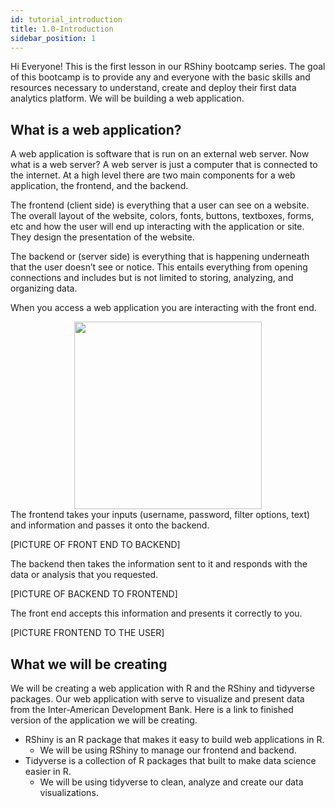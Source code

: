 ```yaml
---
id: tutorial_introduction
title: 1.0-Introduction
sidebar_position: 1
---
```


Hi Everyone! This is the first lesson in our RShiny bootcamp series. The goal of this bootcamp is to provide any and everyone with the basic skills and resources necessary to understand, create and deploy their first data analytics platform. We will be building a web application.

## What is a web application?

A web application is software that is run on an external web server. Now what is a web server? A web server is just a computer that is connected to the internet. At a high level there are two main components for a web application, the frontend, and the backend.

The frontend (client side) is everything that a user can see on a website. The overall layout of the website, colors, fonts, buttons, textboxes, forms, etc and how the user will end up interacting with the application or site. They design the presentation of the website.

The backend or (server side) is everything that is happening underneath that the user doesn’t see or notice. This entails everything from opening connections and includes but is not limited to storing, analyzing, and organizing data.

When you access a web application you are interacting with the front end.
<center>
<img src='/img/User_to_UI.svg' height='300px' margin='0px' padding='0px'/>
</center>
The frontend takes your inputs (username, password, filter options, text) and information and passes it onto the backend.

[PICTURE OF FRONT END TO BACKEND]

The backend then takes the information sent to it and responds with the data or analysis that you requested.

[PICTURE OF BACKEND TO FRONTEND]

The front end accepts this information and presents it correctly to you.

[PICTURE FRONTEND TO THE USER]

## What we will be creating

We will be creating a web application with R and the RShiny and tidyverse packages. Our web application with serve to visualize and present data from the Inter-American Development Bank. Here is a link to finished version of the application we will be creating.

- RShiny is an R package that makes it easy to build web applications in R.
    - We will be using RShiny to manage our frontend and backend.
- Tidyverse is a collection of R packages that built to make data science easier in R.
    - We will be using tidyverse to clean, analyze and create our data visualizations.
